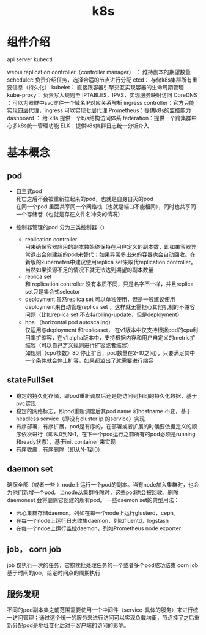 <div style="text-align: center; font-size: 33px; font-weight: bold; ">k8s</div>



# 组件介绍
api server
kubectl

webui
replication controller（controller manager） ： 维持副本的期望数量
scheduler: 负责介绍任务，选择合适的节点进行分配
etcd： 存储k8s集群所有重要信息（持久化）
kubelet： 直接跟容器引擎交互实现容器的生命周期管理
kube-proxy： 负责写入规则至 IPTABLES，IPVS，实现服务映射访问
CoreDNS ：可以为器群中svc穿件一个域名IP对应关系解析
ingress controller：官方只能实现四层代理，ingress 可以实现七层代理
Prometheus：提供k8s的监控能力
dashboard ： 给 k8s 提供一个b/s结构访问体系
federation：提供一个跨集群中心多k8s统一管理功能
ELK：提供k8s集群日志统一分析介入

# 基本概念
## pod

- 自主式pod   
  死亡之后不会被重新拉起来的pod，也就是自身自灭的pod  
  在同一个pod 里面共享同一个网络栈（也就是端口不能相同），同时也共享同一个存储卷（也就是存在文件名冲突的情况）

- 控制器管理的pod
分为三类控制器（）
  - replication controller   
    用来确保容器应用的副本数始终保持在用户定义的副本数，即如果容器异常退出会创建新的pod来替代；如果异常多出来的容器也会自动回收。在新版的kubernetes中建议使用replica set来取代replication controller。当然如果资源不足的情况下就无法达到期望的副本数量
  - replica set   
    和 replication controller 没有本质不同，只是名字不一样，并且replica set只是集合式selector
  - deployment
    虽然replica set 可以单独使用，但是一般建议使用deployment来自动管理replica set ，这样就无需担心其他机制的不兼容问题（比如replica set 不支持rolling-update，但是deployment）
  - hpa （horizontal pod autoscaling）  
    仅适用与deployment 和replicaset， 在v1版本中仅支持根据pod的cpu利用率扩缩容，在v1 alpha版本中，支持根据内存和用户自定义的metric扩缩容（可以自己定义规则进行扩容或者缩容）  
    如规则（cpu核数》80 停止扩容，pod数量在2-10之间），只要满足其中一个条件就会停止扩容，如果都溢出了就需要进行缩容
  
## stateFullSet

- 稳定的持久化存储，即pod重新调度后还是能访问到相同的持久化数据，基于pvc实现
- 稳定的网络标志，即pod重新调度后其pod name 和hostname 不变，基于headless service（即没有cluster ip 的service）实现
- 有序部署，有序扩展，pod是有序的，在部署或者扩展的时候要依据定义的顺序依次进行（即从0到N-1，在下一个pod运行之前所有的pod必须是running和ready状态），基于init container 来实现
- 有序收缩，有序删除（即从N-1到0）

## daemon set
 确保全部（或者一些 ）node上运行一个pod的副本。当有node加入集群时，也会为他们新增一个pod。当node从集群移除时，这些pod也会被回收。删除daemonset 会将删除它创建的所有pod。
一些daemon set的典型用法：
  - 云心集群存储daemon。列如在每一个node上运行glusterd，ceph。
  - 在每一个node上运行日志收集daemon，列如fluentd，logstash
  - 在每一个ndoe上运行监控daemon，列如Prometheus node exporter
## job， corn job
job 仅执行一次的任务，它抱枕批处理任务的一个或者多个pod成功结束
corn job 基于时间的job，给定时间点的周期执行
## 服务发现
不同的pod副本集之前范围需要使用一个中间件（service-具体的服务）来进行统一访问管理；通过这个统一的服务来进行访问可以实现负载均衡，节点挂了之后重新分配pod是地址变化后对于客户端的访问的影响。


